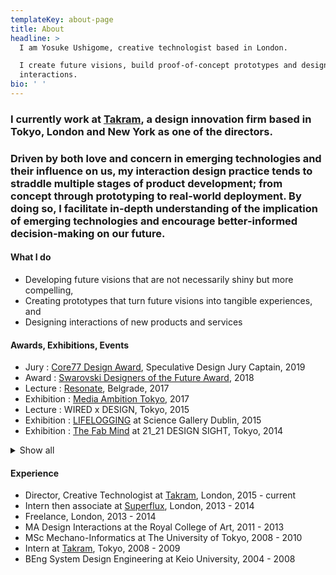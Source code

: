 ```yaml
---
templateKey: about-page
title: About
headline: >
  I am Yosuke Ushigome, creative technologist based in London.

  I create future visions, build proof-of-concept prototypes and design new
  interactions.
bio: ' '
---
```

### I currently work at [Takram](https://www.takram.com), a design innovation firm based in Tokyo, London and New York as one of the directors.

### Driven by both love and concern in emerging technologies and their influence on us, my interaction design practice tends to straddle multiple stages of product development; from concept through prototyping to real-world deployment. By doing so, I facilitate in-depth understanding of the implication of emerging technologies and encourage better-informed decision-making on our future.

#### What I do
* Developing future visions that are not necessarily shiny but more compelling,
* Creating prototypes that turn future visions into tangible experiences, and
* Designing interactions of new products and services

#### Awards, Exhibitions, Events
* Jury : [Core77 Design Award](https://designawards.core77.com/2019/speculative-design), Speculative Design Jury Captain, 2019
* Award : [Swarovski Designers of the Future Award](https://www.swarovskigroup.com/S/news/Designers-of-the-Future.en.html), 2018
* Lecture : [Resonate](https://resonate.io), Belgrade, 2017
* Exhibition : [Media Ambition Tokyo](http://mediaambitiontokyo.jp/), 2017
* Lecture : WIRED x DESIGN, Tokyo, 2015
* Exhibition : [LIFELOGGING](https://dublin.sciencegallery.com/lifelogging/) at Science Gallery Dublin, 2015
* Exhibition : [The Fab Mind](http://www.2121designsight.jp/en/program/fab_mind/) at 21_21 DESIGN SIGHT, Tokyo, 2014

<details>
<summary>Show all</summary>

* Jury : [Core77 Design Award](https://designawards.core77.com/2019/speculative-design), Speculative Design Jury Captain, 2019
* Award : [Swarovski Designers of the Future Award](https://www.swarovskigroup.com/S/news/Designers-of-the-Future.en.html), 2018
* TV : Hodokyoku, Japan, 2017
* Lecture : [Resonate](https://resonate.io), Belgrade, 2017
* Lecture : [Data Fest](https://www.datafest.global/), Edinburgh, 2017
* Exhibition : [Media Ambition Tokyo](http://mediaambitiontokyo.jp/), 2017
* Lecture : London College of Communication, 2016
* Exhibition : [New Style New Artist](http://www.ntticc.or.jp/en/exhibitions/2016/talk-new-styles-new-artists-oct-28-2016/) at ICC, Tokyo, 2016
* Workshop : Live with AI at [NEXT Conference](https://nextconf.eu/), Hamburg, 2016
* Exhibition : [Scenes Unseen](http://scenesunseen.takram.com/) at London Design Festival, 2016
* Workshop : V&A Friday Late, London, 2016
* Exhibition : [Unread Messages](http://unreadmessages.com/) at Aram Gallery, London, 2016
* Workshop : Takram Academy at Space Art Technology, London, 2016
* Talk : IAMAS graduation show, Gifu, 2016
* Writing : [Speculative Everything Japanese Edition](http://amzn.asia/dKgTQyb), 2016
* Exhibition : [8h Ahead](https://www.takram.com/projects/8h-ahead/) at London Design Festival, 2015
* Workshop : Speculative Ohgiri for WIRED, Tokyo, 2015
* Lecture : WIRED x DESIGN, Tokyo, 2015
* Exhibition : LIFELOGGING at Science Gallery Dublin, 2015
* Exhibition : [The Fab Mind](http://www.2121designsight.jp/en/program/fab_mind/) at 21_21 DESIGN SIGHT, Tokyo, 2014
* Talk : The Design Batons at Japan Institute of Design Promotion, Tokyo, 2014
* Onlin Curation_ : [Design and Violence](https://www.moma.org/interactives/exhibitions/2013/designandviolence/commoditized-warfare-yosuke-ushigome/) by MoMA, 2014
* Exhibition : [Wearable Futures](http://www.wearablefutures.co/), London, 2013
* Exhibition : Bunny Smash at [Museum of Contemporary Art Tokyo](http://www.mot-art-museum.jp/eng/2013/usagi_smash/), 2013

</details>

#### Experience

* Director, Creative Technologist at [Takram](https://www.takram.com), London, 2015 - current
* Intern then associate at [Superflux](http://superflux.in/), London, 2013 - 2014
* Freelance, London, 2013 - 2014
* MA Design Interactions at the Royal College of Art, 2011 - 2013
* MSc Mechano-Informatics at The University of Tokyo, 2008 - 2010
* Intern at [Takram](https://www.takram.com), Tokyo, 2008 - 2009
* BEng System Design Engineering at Keio University, 2004 - 2008

# 
